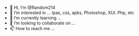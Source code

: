 - 👋 Hi, I’m @Random214
- 👀 I’m interested in ... ipas, css, apks, Photoshop, XUI. Php, etc
- 🌱 I’m currently learning ...
- 💞️ I’m looking to collaborate on ...
- 📫 How to reach me ...

<!---
Random214/Random214 is a ✨ special ✨ repository because its `README.md` (this file) appears on your GitHub profile.
You can click the Preview link to take a look at your changes.
--->
